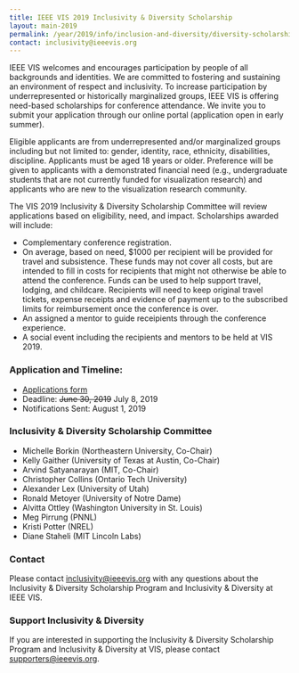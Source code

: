 ```yaml
---
title: IEEE VIS 2019 Inclusivity & Diversity Scholarship
layout: main-2019
permalink: /year/2019/info/inclusion-and-diversity/diversity-scholarship
contact: inclusivity@ieeevis.org
---
```


IEEE VIS welcomes and encourages participation by people of all backgrounds and identities.  We are committed to fostering and sustaining an environment of respect and inclusivity. To increase participation by underrepresented or historically marginalized groups, IEEE VIS is offering need-based scholarships for conference attendance. We invite you to submit your application through our online portal (application open in early summer).

Eligible applicants are from underrepresented and/or marginalized groups including but not limited to: gender, identity, race, ethnicity, disabilities, discipline. Applicants must be aged 18 years or older. Preference will be given to applicants with a demonstrated financial need (e.g., undergraduate students that are not currently funded for visualization research) and applicants who are new to the visualization research community. 

The VIS 2019 Inclusivity & Diversity Scholarship Committee will review applications based on eligibility, need, and impact. Scholarships awarded will include:

* Complementary conference registration.
* On average, based on need, $1000 per recipient will be provided for travel and subsistence. These funds may not cover all costs, but are intended to fill in costs for recipients that might not otherwise be able to attend the conference. Funds can be used to help support travel, lodging, and childcare. Recipients will need to keep original travel tickets, expense receipts and evidence of payment up to the subscribed limits for reimbursement once the conference is over. 
* An assigned a mentor to guide receipients through the conference experience. 
* A social event including the recipients and mentors to be held at VIS 2019.

### Application and Timeline:

* [Applications form](https://forms.gle/48Z6teSNZY3JztkL6)
* Deadline: ~~June 30, 2019~~ July 8, 2019
* Notifications Sent: August 1, 2019

### Inclusivity & Diversity Scholarship Committee

* Michelle Borkin (Northeastern University, Co-Chair)
* Kelly Gaither (University of Texas at Austin, Co-Chair)
* Arvind Satyanarayan (MIT, Co-Chair)
* Christopher Collins (Ontario Tech University)
* Alexander Lex (University of Utah)
* Ronald Metoyer (University of Notre Dame)
* Alvitta Ottley (Washington University in St. Louis)
* Meg Pirrung (PNNL)
* Kristi Potter (NREL)
* Diane Staheli (MIT Lincoln Labs)

### Contact

Please contact [inclusivity@ieeevis.org](mailto:inclusivity@ieeevis.org) with any questions about the Inclusivity & Diversity Scholarship Program and Inclusivity & Diversity at IEEE VIS.
 
### Support Inclusivity & Diversity

If you are interested in supporting the Inclusivity & Diversity Scholarship Program and Inclusivity & Diversity at VIS, please contact [supporters@ieeevis.org](mailto:supporters@ieeevis.org).
 
  
